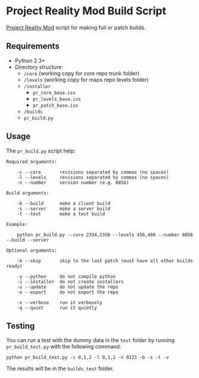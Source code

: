 Project Reality Mod Build Script
================================

[Project Reality Mod](http://realitymod.com) script for making full or patch builds.

Requirements
------------

* Python 2.3+
* Directory structure:
	- `/core` (working copy for core repo trunk folder)
	- `/levels` (working copy for maps repo levels folder)
	- `/installer`
		- `pr_core_base.iss`
		- `pr_levels_base.iss`
		- `pr_patch_base.iss`
	- `/builds`
	- `pr_build.py`

Usage
-----

The `pr_build.py` script help:

	Required arguments:

		-c --core       revisions separated by commas (no spaces)
		-l --levels     revisions separated by commas (no spaces)
		-n --number     version number (e.g. 0856)

	Build arguments:

		-b --build      make a client build
		-s --server     make a server build
		-t --test       make a test build

	Example:

		python pr_build.py --core 2334,2356 --levels 456,488 --number 0856 --build --server

	Optional arguments:

		-k --skip       skip to the last patch (must have all other builds ready)

		-y --python     do not compile python
		-i --installer  do not create installers
		-u --update     do not update the repo
		-e --export     do not export the repo

		-v --verbose    run it verbosely
		-q --quiet      run it quietly

Testing
-------

You can run a test with the dummy data in the `test` folder by running `pr_build_test.py` with the following command:

	python pr_build_test.py -c 0,1,2 -l 0,1,2 -n 0123 -b -s -t -v

The results will be in the `builds_test` folder.

